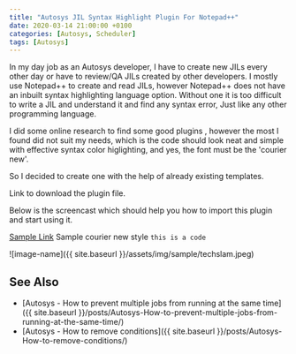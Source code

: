 ```yaml
---
title: "Autosys JIL Syntax Highlight Plugin For Notepad++"
date: 2020-03-14 21:00:00 +0100
categories: [Autosys, Scheduler]
tags: [Autosys]
---
```


In my day job as an Autosys developer, I have to create new JILs every other day or have to review/QA JILs created by other developers. I mostly use Notepad++ to create and read JILs, however Notepad++ does not have an inbuilt syntax highlighting language option. Without one it is too difficult to write a JIL and understand it and find any syntax error, Just like any other programming language.

I did some online research to find some good plugins , however the most I found did not suit my needs, which is the code should look neat and simple with effective syntax color higlighting, and yes, the font must be the 'courier new'.

So I decided to create one with the help of already existing templates.

Link to download the plugin file.

Below is the screencast which should help you how to import this plugin and start using it.

[Sample Link](https://www.example.com/) 
Sample courier new style `this is a code`


![image-name]({{ site.baseurl }}/assets/img/sample/techslam.jpeg)

## See Also

* [Autosys - How to prevent multiple jobs from running at the same time]({{ site.baseurl }}/posts/Autosys-How-to-prevent-multiple-jobs-from-running-at-the-same-time/)
* [Autosys - How to remove conditions]({{ site.baseurl }}/posts/Autosys-How-to-remove-conditions/)

